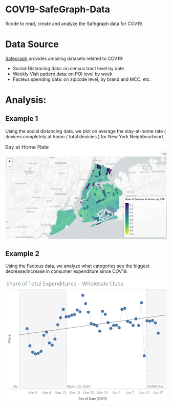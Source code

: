 # COV19-SafeGraph-Data
 Rcode to read, create and analyze the Safegraph data for COV19. 

# Data Source
[Safegraph](https://docs.safegraph.com/docs )  provides amazing datasets related to COV19: 

- Social-Distancing data: on census tract level by date
- Weekly Visit pattern data: on POI level by week 
- Facteus spending data: on zipcode level, by brand and MCC, etc. 

# Analysis: 

## Example 1

Using the social distancing data, we plot on average the stay-at-home rate ( devices completely at home / total devicies ) for New York Neighbourhood. 

![Stay at Home Rate(NYC)](stayhomerate.PNG)

## Example 2

Using the Facteus data, we analyze what categories see the biggest decrease/increase in consumer expenditure since COV19. 

![TOP Category](mcc_analysis.PNG)
